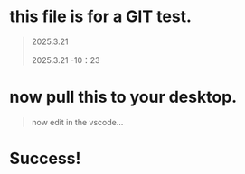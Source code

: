 # this file is for a GIT test.
> 2025.3.21
> 
> 2025.3.21 -10：23

# now pull this to your desktop.

> now edit in the vscode...

# Success!
